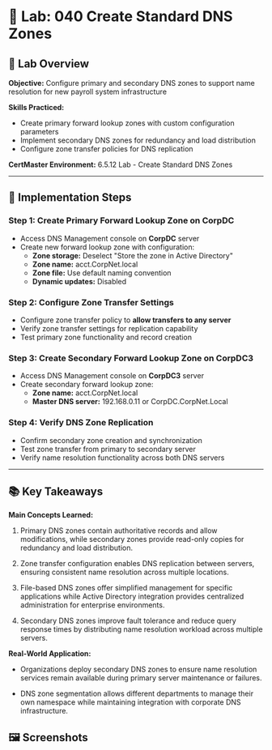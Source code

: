 # 🧪 Lab: 040 Create Standard DNS Zones

## 🎯 Lab Overview

**Objective:** Configure primary and secondary DNS zones to support name resolution for new payroll system infrastructure

**Skills Practiced:**
- Create primary forward lookup zones with custom configuration parameters
- Implement secondary DNS zones for redundancy and load distribution
- Configure zone transfer policies for DNS replication 

**CertMaster Environment:** 6.5.12 Lab - Create Standard DNS Zones

---
## 📝 Implementation Steps

### Step 1: Create Primary Forward Lookup Zone on CorpDC

- Access DNS Management console on **CorpDC** server
- Create new forward lookup zone with configuration:
    - **Zone storage:** Deselect "Store the zone in Active Directory"
    - **Zone name:** acct.CorpNet.local
    - **Zone file:** Use default naming convention
    - **Dynamic updates:** Disabled

### Step 2: Configure Zone Transfer Settings

- Configure zone transfer policy to **allow transfers to any server**
- Verify zone transfer settings for replication capability
- Test primary zone functionality and record creation

### Step 3: Create Secondary Forward Lookup Zone on CorpDC3

- Access DNS Management console on **CorpDC3** server
- Create secondary forward lookup zone:
    - **Zone name:** acct.CorpNet.local
    - **Master DNS server:** 192.168.0.11 or CorpDC.CorpNet.Local

### Step 4: Verify DNS Zone Replication

- Confirm secondary zone creation and synchronization
- Test zone transfer from primary to secondary server
- Verify name resolution functionality across both DNS servers

---
## 📚 Key Takeaways

**Main Concepts Learned:**

1. Primary DNS zones contain authoritative records and allow modifications, while secondary zones provide read-only copies for redundancy and load distribution.
    
2. Zone transfer configuration enables DNS replication between servers, ensuring consistent name resolution across multiple locations.
    
3. File-based DNS zones offer simplified management for specific applications while Active Directory integration provides centralized administration for enterprise environments.
    
4. Secondary DNS zones improve fault tolerance and reduce query response times by distributing name resolution workload across multiple servers.
    

**Real-World Application:**

- Organizations deploy secondary DNS zones to ensure name resolution services remain available during primary server maintenance or failures.
    
- DNS zone segmentation allows different departments to manage their own namespace while maintaining integration with corporate DNS infrastructure.
## 🖼️ Screenshots